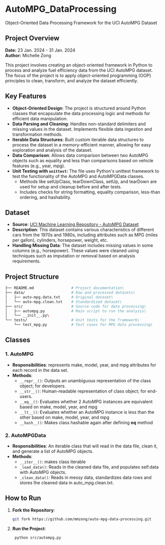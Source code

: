 # AutoMPG_DataProcessing
Object-Oriented Data Processing Framework for the UCI AutoMPG Dataset


## Project Overview

**Date:** 23 Jan. 2024 - 31 Jan. 2024  
**Author:** Michelle Zong

This project involves creating an object-oriented framework in Python to process and analyze fuel efficiency data from the UCI AutoMPG dataset. The focus of the project is to apply object-oriented programming (OOP) principles to clean, transform, and analyze the dataset efficiently.


## Key Features

- **Object-Oriented Design**: The project is structured around Python classes that encapsulate the data processing logic and methods for efficient data manipulation.
- **Data Parsing and Cleaning**: Handles non-standard delimiters and missing values in the dataset. Implements flexible data ingestion and transformation methods.
- **Iterable Data Structures**: Built custom iterable data structures to process the dataset in a memory-efficient manner, allowing for easy exploration and analysis of the dataset.
- **Data Comparison**: Allows data comparison between two AutoMPG objects such as equality and less than comparisons based on vehicle features (e.g., year, mpg).
- **Unit Testing with `unittest`:** The file uses Python's unittest framework to test the functionality of the AutoMPG and AutoMPGData classes.
    - Methods like setUpClass, tearDownClass, setUp, and tearDown are used for setup and cleanup before and after tests.
    - Includes checks for string formatting, equality comparison, less-than ordering, and hashability.


## Dataset

- **Source**: [UCI Machine Learning Repository - AutoMPG Dataset](https://archive.ics.uci.edu/ml/datasets/Auto+MPG)
- **Description**: This dataset contains various characteristics of different cars from the 1970s and 1980s, including attributes such as MPG (miles per gallon), cylinders, horsepower, weight, etc.
- **Handling Missing Data**: The dataset includes missing values in some columns (e.g., horsepower). These values were cleaned using techniques such as imputation or removal based on analysis requirements.

## Project Structure
```bash
├── README.md                 # Project documentation\
├── data/                     # Raw and processed datasets\
│   ├── auto-mpg.data.txt     # Original dataset\
│   └── auto-mpg.clean.txt    # Standardized dataset\
├── src/                      # Source code for data processing\
│   ├── autompg.py            # Main script to run the analysis\
│   └── __init__.py\
└── tests/                    # Unit tests for the framework\
    └── test_mpg.py           # Test cases for MPG data processing\
```

## Classes

### 1. AutoMPG  
- **Responsibilities**: represents make, model, year, and mpg attributes for each record in the data set. 
- **Methods**:
  -  `__repr__()`: Outputs an unambiguous representation of the class object; for developers.
   - `__str__()`: Human-readable representation of class object; for end-users. 
   - `__eq__()`: Evaluates whether 2 AutoMPG instances are equivalent based on make, model, year, and mpg
   - `__lt__()`: Evaluates whether an AutoMPG instance is less than the other based on make, model, year, and mpg
   - `__hash__()`: Makes class hashable again after defining __eq__ method

### 2. AutoMPGData  
- **Responsibilities**: An iterable class that will read in the data file, clean it, and generate a list of AutoMPG objects.
- **Methods**:
  - `__iter__()`: makes class iterable
  - `_load_data()`: Reads in the cleaned data file, and populates self.data with AutoMPG 
    objects.
  - `_clean_data()`: Reads in messy data, standardizes data rows and stores the cleaned 
    data in auto_mpg.clean.txt. 


## How to Run

1. **Fork the Repository**:
   ```bash
   git fork https://github.com/mmzong/auto-mpg-data-processing.git
   ```

2. **Run the Project**:
   ```bash
    python src/autompg.py
   ```
